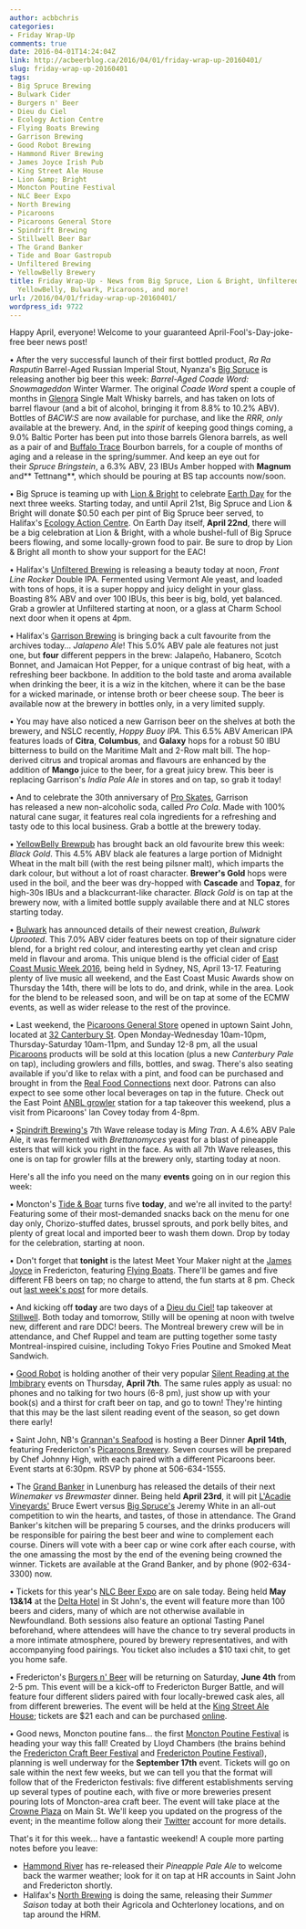```yaml
---
author: acbbchris
categories:
- Friday Wrap-Up
comments: true
date: 2016-04-01T14:24:04Z
link: http://acbeerblog.ca/2016/04/01/friday-wrap-up-20160401/
slug: friday-wrap-up-20160401
tags:
- Big Spruce Brewing
- Bulwark Cider
- Burgers n' Beer
- Dieu du Ciel
- Ecology Action Centre
- Flying Boats Brewing
- Garrison Brewing
- Good Robot Brewing
- Hammond River Brewing
- James Joyce Irish Pub
- King Street Ale House
- Lion &amp; Bright
- Moncton Poutine Festival
- NLC Beer Expo
- North Brewing
- Picaroons
- Picaroons General Store
- Spindrift Brewing
- Stillwell Beer Bar
- The Grand Banker
- Tide and Boar Gastropub
- Unfiltered Brewing
- YellowBelly Brewery
title: Friday Wrap-Up - News from Big Spruce, Lion & Bright, Unfiltered, Garrison,
  YellowBelly, Bulwark, Picaroons, and more!
url: /2016/04/01/friday-wrap-up-20160401/
wordpress_id: 9722
---
```


Happy April, everyone! Welcome to your guaranteed April-Fool's-Day-joke-free beer news post!

• After the very successful launch of their first bottled product, _Ra Ra Rasputin_ Barrel-Aged Russian Imperial Stout, Nyanza's [Big Spruce](http://www.bigspruce.ca/) is releasing another big beer this week: _Barrel-Aged Coade Word: Snowmageddon_ Winter Warmer. The original _Coade Word_ spent a couple of months in [Glenora](http://www.glenoradistillery.com/) Single Malt Whisky barrels, and has taken on lots of barrel flavour (and a bit of alcohol, bringing it from 8.8% to 10.2% ABV). Bottles of _BACW:S_ are now available for purchase, and like the _RRR_, *only* available at the brewery. And, in the _spirit_ of keeping good things coming, a 9.0% Baltic Porter has been put into those barrels Glenora barrels, as well as a pair of and [Buffalo Trace](http://www.buffalotracedistillery.com/) Bourbon barrels, for a couple of months of aging and a release in the spring/summer. And keep an eye out for their _Spruce Bringstein_, a 6.3% ABV, 23 IBUs Amber hopped with **Magnum** and** Tettnang**, which should be pouring at BS tap accounts now/soon.

• Big Spruce is teaming up with [Lion & Bright](http://lionandbright.com/) to celebrate [Earth Day](http://www.earthday.org/) for the next three weeks. Starting today, and until April 21st, Big Spruce and Lion & Bright will donate $0.50 each per pint of Big Spruce beer served, to Halifax's [Ecology Action Centre](https://www.ecologyaction.ca/). On Earth Day itself, **April 22nd**, there will be a big celebration at Lion & Bright, with a whole bushel-full of Big Spruce beers flowing, and some locally-grown food to pair. Be sure to drop by Lion & Bright all month to show your support for the EAC!

• Halifax's [Unfiltered Brewing](http://unfuckingfiltered.com/) is releasing a beauty today at noon, _Front Line Rocker_ Double IPA. Fermented using Vermont Ale yeast, and loaded with tons of hops, it is a super hoppy and juicy delight in your glass. Boasting 8% ABV and over 100 IBUs, this beer is big, bold, yet balanced. Grab a growler at Unfiltered starting at noon, or a glass at Charm School next door when it opens at 4pm.

• Halifax's [Garrison Brewing](http://www.garrisonbrewing.com/) is bringing back a cult favourite from the archives today... _Jalapeno Ale_! This 5.0% ABV pale ale features not just one, but **four** different peppers in the brew: Jalapeño, Habanero, Scotch Bonnet, and Jamaican Hot Pepper, for a unique contrast of big heat, with a refreshing beer backbone. In addition to the bold taste and aroma available when drinking the beer, it is a wiz in the kitchen, where it can be the base for a wicked marinade, or intense broth or beer cheese soup. The beer is available now at the brewery in bottles only, in a very limited supply.

• You may have also noticed a new Garrison beer on the shelves at both the brewery, and NSLC recently, _Hoppy Buoy IPA_. This 6.5% ABV American IPA features loads of **Citra**, **Columbus**, and **Galaxy** hops for a robust 50 IBU bitterness to build on the Maritime Malt and 2-Row malt bill. The hop-derived citrus and tropical aromas and flavours are enhanced by the addition of **Mango** juice to the beer, for a great juicy brew. This beer is replacing Garrison's _India Pale Ale_ in stores and on tap, so grab it today!

• And to celebrate the 30th anniversary of [Pro Skates](http://proskates.com/), Garrison has released a new non-alcoholic soda, called _Pro Cola_. Made with 100% natural cane sugar, it features real cola ingredients for a refreshing and tasty ode to this local business. Grab a bottle at the brewery today.

• [YellowBelly Brewpub](http://www.yellowbellybrewery.com/) has brought back an old favourite brew this week: _Black Gold_. This 4.5% ABV black ale features a large portion of Midnight Wheat in the malt bill (with the rest being pilsner malt), which imparts the dark colour, but without a lot of roast character. **Brewer's Gold** hops were used in the boil, and the beer was dry-hopped with **Cascade** and **Topaz**, for high-30s IBUs and a blackcurrant-like character. _Black Gold_ is on tap at the brewery now, with a limited bottle supply available there and at NLC stores starting today.

• [Bulwark](http://www.bulwarkcider.com/) has announced details of their newest creation, _Bulwark Uprooted_. This 7.0% ABV cider features beets on top of their signature cider blend, for a bright red colour, and interesting earthy yet clean and crisp meld in flavour and aroma. This unique blend is the official cider of [East Coast Music Week 2016](http://ecma.com/), being held in Sydney, NS, April 13-17. Featuring plenty of live music all weekend, and the East Coast Music Awards show on Thursday the 14th, there will be lots to do, and drink, while in the area. Look for the blend to be released soon, and will be on tap at some of the ECMW events, as well as wider release to the rest of the province.

• Last weekend, the [Picaroons General Store](https://www.facebook.com/pages/Picaroons-General-Store/1749027828665617) opened in uptown Saint John, located at [32 Canterbury St](https://www.google.com/maps/place/Canterbury+St+%26+Grannan+St,+St+John,+NB+E2L,+Canada/@45.272325,-66.0633977,17z/data=!4m2!3m1!1s0x4ca7b37da51f6b5f:0x294f408a2b6cd23e). Open Monday-Wednesday 10am-10pm, Thursday-Saturday 10am-11pm, and Sunday 12-8 pm, all the usual [Picaroons](https://www.facebook.com/picaroons) products will be sold at this location (plus a new _Canterbury Pale_ on tap), including growlers and fills, bottles, and swag. There's also seating available if you'd like to relax with a pint, and food can be purchased and brought in from the [Real Food Connections](http://www.realfoodconnections.ca/pages/saintjohn) next door. Patrons can also expect to see some other local beverages on tap in the future. Check out the East Point [ANBL growler](http://www.nbliquor.com/documents/growler.pdf) station for a tap takeover this weekend, plus a visit from Picaroons' Ian Covey today from 4-8pm.

• [Spindrift Brewing's](http://spindriftbrewing.com/) 7th Wave release today is _Ming Tran_. A 4.6% ABV Pale Ale, it was fermented with _Brettanomyces_ yeast for a blast of pineapple esters that will kick you right in the face. As with all 7th Wave releases, this one is on tap for growler fills at the brewery only, starting today at noon.

Here's all the info you need on the many **events** going on in our region this week:

• Moncton's [Tide & Boar](http://www.tideandboar.com/) turns five **today**, and we're all invited to the party! Featuring some of their most-demanded snacks back on the menu for one day only, Chorizo-stuffed dates, brussel sprouts, and pork belly bites, and plenty of great local and imported beer to wash them down. Drop by today for the celebration, starting at noon.

• Don't forget that **tonight** is the latest Meet Your Maker night at the [James Joyce](https://www.facebook.com/The-James-Joyce-Pub-187205728006725/?fref=ts) in Fredericton, featuring [Flying Boats](https://www.facebook.com/pages/Flying-Boats-Brewing/1580598582194710). There'll be games and five different FB beers on tap; no charge to attend, the fun starts at 8 pm. Check out [last week's post](http://acbeerblog.ca/2016/03/24/friday-wrap-up-20160324/) for more details.

• And kicking off **today** are two days of a [Dieu du Ciel!](http://dieuduciel.com/) tap takeover at [Stillwell](http://www.barstillwell.com/). Both today and tomorrow, Stilly will be opening at noon with twelve new, different and rare DDC! beers. The Montreal brewery crew will be in attendance, and Chef Ruppel and team are putting together some tasty Montreal-inspired cuisine, including Tokyo Fries Poutine and Smoked Meat Sandwich.

• [Good Robot](http://wroughtironbrewing.ca/) is holding another of their very popular [Silent Reading at the Imbibrary](https://www.facebook.com/events/1553455934947088/) events on Thursday, **April 7th**. The same rules apply as usual: no phones and no talking for two hours (6-8 pm), just show up with your book(s) and a thirst for craft beer on tap, and go to town! They're hinting that this may be the last silent reading event of the season, so get down there early!

• Saint John, NB's [Grannan's Seafood](http://www.grannanhospitalitygroup.com/grannans/) is hosting a Beer Dinner **April 14th**, featuring Fredericton's [Picaroons Brewery](https://www.facebook.com/picaroons). Seven courses will be prepared by Chef Johnny High, with each paired with a different Picaroons beer. Event starts at 6:30pm. RSVP by phone at 506-634-1555.

• The [Grand Banker](http://grandbanker.com/) in Lunenburg has released the details of their next _Winemaker vs Brewmaster_ dinner. Being held **April 23rd**, it will pit [L'Acadie Vineyards'](http://www.lacadievineyards.ca/) Bruce Ewert versus [Big Spruce's](http://www.bigspruce.ca/) Jeremy White in an all-out competition to win the hearts, and tastes, of those in attendance. The Grand Banker's kitchen will be preparing 5 courses, and the drinks producers will be responsible for pairing the best beer and wine to complement each course. Diners will vote with a beer cap or wine cork after each course, with the one amassing the most by the end of the evening being crowned the winner. Tickets are available at the Grand Banker, and by phone (902-634-3300) now.

• Tickets for this year's [NLC Beer Expo](http://nlcevents.com/beer-expo) are on sale today. Being held **May 13&14** at the [Delta Hotel](http://www.marriott.com/hotels/travel/yytds-delta-st-johns-hotel-and-conference-centre/) in St John's, the event will feature more than 100 beers and ciders, many of which are not otherwise available in Newfoundland. Both sessions also feature an optional Tasting Panel beforehand, where attendees will have the chance to try several products in a more intimate atmosphere, poured by brewery representatives, and with accompanying food pairings. You ticket also includes a $10 taxi chit, to get you home safe.

• Fredericton's [Burgers n' Beer](https://www.facebook.com/events/553343298123982/) will be returning on Saturday, **June 4th** from 2-5 pm. This event will be a kick-off to Fredericton Burger Battle, and will feature four different sliders paired with four locally-brewed cask ales, all from different breweries. The event will be held at the [King Street Ale House](http://thekingstreetalehouse.ca/); tickets are $21 each and can be purchased [online](https://www.eventbrite.ca/e/bugers-n-beer-tickets-24228583345?aff=fb).

• Good news, Moncton poutine fans... the first [Moncton Poutine Festival](https://www.facebook.com/MonctonPoutineFestival/?fref=ts) is heading your way this fall! Created by Lloyd Chambers (the brains behind the [Fredericton Craft Beer Festival](http://www.frederictoncraftbeerfestival.com/) and [Fredericton Poutine Festival](https://www.facebook.com/FrederictonPoutineFestival/)), planning is well underway for the **September 17th** event. Tickets will go on sale within the next few weeks, but we can tell you that the format will follow that of the Fredericton festivals: five different establishments serving up several types of poutine each, with five or more breweries present pouring lots of Moncton-area craft beer. The event will take place at the [Crowne Plaza](http://www.ihg.com/crowneplaza/hotels/us/en/moncton/yqmms/hoteldetail) on Main St. We'll keep you updated on the progress of the event; in the meantime follow along their [Twitter](https://twitter.com/MoncPoutineFest) account for more details.

That's it for this week... have a fantastic weekend! A couple more parting notes before you leave:

- [Hammond River](https://www.facebook.com/hammondriverbrewery) has re-released their _Pineapple Pale Ale_ to welcome back the warmer weather; look for it on tap at HR accounts in Saint John and Fredericton shortly.
- Halifax's [North Brewing](http://www.northbrewing.ca/) is doing the same, releasing their _Summer Saison_ today at both their Agricola and Ochterloney locations, and on tap around the HRM.
